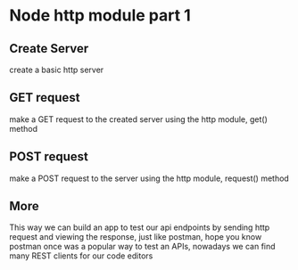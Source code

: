 # Node http module part 1

## Create Server

create a basic http server  

## GET request 

make a GET request to the created server using the http module, get() method

## POST request

make a POST request to the server using the http module, request() method

## More

This way we can build an app to test our api endpoints by sending http request
and viewing the response, just like postman, hope you know postman once was a popular way to test an APIs, nowadays we can find many REST clients for our code editors
